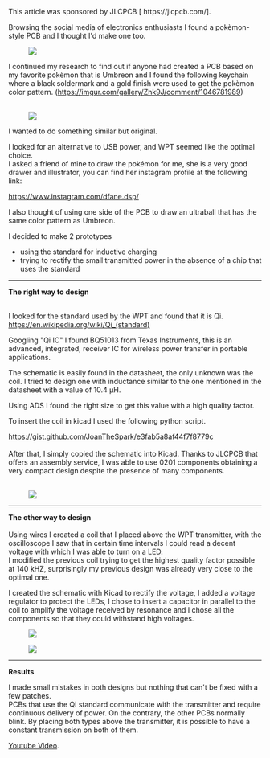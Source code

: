 <p>This article was sponsored by JLCPCB [ https://jlcpcb.com/].</p>

<p>Browsing the social media of electronics enthusiasts I found a pokèmon-style PCB and I thought I'd make one too.<br></p>

<figure><img class="lazy" src="https://cdn.hackaday.io/images/2678691612370396424.PNG"></figure>


<p>I continued my research to find out if anyone had created a PCB based on my favorite pokèmon that is Umbreon and I found the following keychain where a black soldermark and a gold finish were used to get the pokèmon color pattern. (<a href="https://imgur.com/gallery/Zhk9J/comment/1046781989">https://imgur.com/gallery/Zhk9J/comment/1046781989</a>)<br><br></p>


<figure><img class="lazy" src="https://i.imgur.com/gE53YkN.jpeg"></figure>


<p>I wanted to do something similar but original.</p>


<p>I looked for an alternative to USB power, and WPT seemed like the optimal choice.<br>I asked a friend of mine to draw the pokémon for me,&nbsp;she is a very good drawer and illustrator,&nbsp;you can find her instagram profile at the following link:</p>


<p><a href="https://www.instagram.com/dfane.dsp/">https://www.instagram.com/dfane.dsp/</a></p>


<p>I also thought of using one side of the PCB to draw an ultraball that has the same color pattern as Umbreon.<br></p>


<p>I decided to make 2 prototypes</p>


<ul><li>using the standard for inductive charging</li><li>trying to rectify the small transmitted power in the absence of a chip that uses the standard</li></ul>


<hr>


<p><strong>The right way to design</strong><br></p>


<p><br>I looked for the standard used by the WPT and found that it is Qi.<br><a target="_blank" rel="noopener noreferrer" href="https://en.wikipedia.org/wiki/Qi_(standard)">https://en.wikipedia.org/wiki/Qi_(standard)</a><br></p>


<p>Googling "Qi IC" I found BQ51013 from Texas Instruments, this&nbsp;is an advanced, integrated, receiver IC&nbsp;for wireless power transfer in portable applications.<br></p>


<p>The schematic is easily found in the datasheet, the only unknown was the coil. I tried to design one with inductance similar to the one mentioned in the datasheet with a value of 10.4 μH.<br></p>


<p>Using ADS I found the right size to get this value with a high quality factor.</p>


<p>To insert the coil in kicad I used the following python script.<br></p>


<p><a href="https://gist.github.com/JoanTheSpark/e3fab5a8af44f7f8779c">https://gist.github.com/JoanTheSpark/e3fab5a8af44f7f8779c<br><br></a>After that, I simply copied the schematic into Kicad. Thanks to JLCPCB that offers an assembly service, I was able to use 0201 components obtaining a very compact design despite the presence of many components.<br><br></p>


<figure><img class="lazy" src="https://cdn.hackaday.io/images/6207581612372443012.jpg"></figure>


<hr>


<p><strong>The other way to design<br><br></strong>Using wires I created a coil that I placed above the WPT transmitter, with the oscilloscope I saw that in certain time intervals I could read a decent voltage with which I was able to turn on a LED.<br>I modified the previous coil trying to get the highest quality factor possible at 140 kHZ, surprisingly my previous design was already very close to the optimal one.</p>


<p>I created the schematic with Kicad to rectify the voltage, I added a voltage regulator to protect the LEDs,&nbsp;I chose to insert a capacitor in parallel to the coil to amplify the voltage received by resonance and I chose all the components so that they could withstand high voltages.<br></p>


<figure><img class="lazy" src="https://cdn.hackaday.io/images/3443261612373214745.PNG"></figure>

<figure><img class="lazy" src="https://cdn.hackaday.io/images/7735471612374835619.jpg"></figure>


<hr>


<p><strong>Results<br></strong></p>


<p>I made small mistakes in both designs but nothing that can't be fixed with a few patches.<br>PCBs that use the Qi standard communicate with the transmitter and require continuous delivery of power. On the contrary, the other PCBs normally blink. By placing both types above the transmitter, it is possible to have a constant transmission on both of them.</p>

<a href="//www.youtube.com/embed/qF8k0b99KyQ">Youtube Video</a>.
